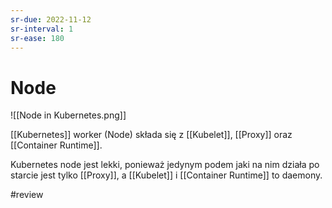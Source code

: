 ```yaml
---
sr-due: 2022-11-12
sr-interval: 1
sr-ease: 180
---
```


# Node

![[Node in Kubernetes.png]]

[[Kubernetes]] worker (Node) składa się z [[Kubelet]], [[Proxy]] oraz [[Container Runtime]].

Kubernetes node jest lekki, ponieważ jedynym podem jaki na nim działa po starcie jest tylko [[Proxy]], a [[Kubelet]] i [[Container Runtime]] to daemony.


#review 